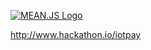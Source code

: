 [![MEAN.JS Logo](http://meanjs.org/img/logo-small.png)](http://meanjs.org/)

http://www.hackathon.io/iotpay
